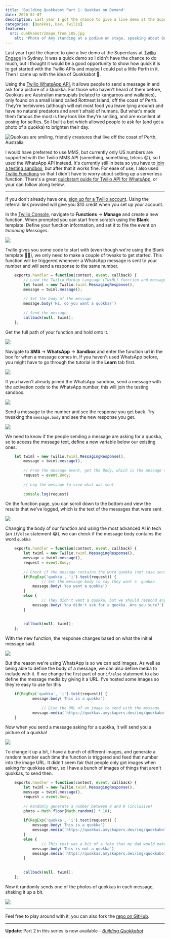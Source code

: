 ```yaml
---
title: 'Building Quokkabot Part 1: Quokkas on Demand'
date: 2020-02-07
description: Last year I got the chance to give a live demo at the Superclass at Twilio Engage in Sydney. It was a quick demo so I didn't have the chance to do much, but I thought it would be a good opportunity to show how quick it is to get started with the Twilio APIs, and maybe I could put a little Perth in it. Then I came up with the idea of Quokkabot 🎉.
categories: [Quokkas, Dev, Twilio]
featured:
  src: quokkabot/Image_from_iOS.jpg
	alt: 'Photo of Amy standing at a podium on stage, speaking about Quokkabot'
---
```


Last year I got the chance to give a live demo at the Superclass at [Twilio Engage](https://twilioengage.com/sydney2019) in Sydney. It was a quick demo so I didn't have the chance to do much, but I thought it would be a good opportunity to show how quick it is to get started with the Twilio APIs and maybe I could put a little Perth in it. Then I came up with the idea of Quokkabot 🎉.

Using the [Twilio WhatsApp API](https://www.twilio.com/whatsapp), it allows people to send a message in and ask for a picture of a Quokka. For those who haven't heard of them before, Quokkas are Australian marsupials (related to kangaroos and wallabies), only found on a small island called Rottnest Island, off the coast of Perth. They're herbivores (although will eat most food you leave lying around) and have no natural predators and aren't afraid of humans. But what's made them famous the most is they look like they're smiling, and are excellent at posing for selfies. So I built a bot which allowed people to ask for (and get a photo of a quokka) to brighten their day.

![Quokkas are smiling, friendly creatures that live off the coast of Perth, Australia](/img/quokkabot/quokka-map.png)

I would have preferred to use MMS, but currently only US numbers are supported with the Twilio MMS API (something, something, telcos 😠), so I used the WhatsApp API instead. It's currently still in beta so you have to [join a testing sandbox](https://www.twilio.com/docs/sms/whatsapp/api#twilio-sandbox-for-whatsapp), but after that it works fine. For ease of use, I also used [Twilio Functions](https://www.twilio.com/docs/runtime/functions) so that I didn't have to worry about setting up a serverless function. There's a great [quickstart guide for Twilio API for WhatsApp](https://www.twilio.com/docs/sms/whatsapp/quickstart/node), or your can follow along below.

---
If you don't already have one, [sign up for a Twilio account](https://www.twilio.com/referral/09ifDK). Using the referral link provided will give you $10 credit when you set up your account.

In the [Twilio Console](https://www.twilio.com/console), navigate to **Functions** → **Manage** and create a new function. When prompted you can start from scratch using the **Blank** template. Define your function information, and set it to fire the event on *Incoming Messages*.

![](/img/quokkabot/twilio_function.png)

Twilio gives you some code to start with (even though we're using the Blank template 🤷‍♀️), we only need to make a couple of tweaks to get started. This function will be triggered whenever a WhatsApp message is sent to your number and will send a response to the same number.

```js
    exports.handler = function(context, event, callback) {
    	// Load the Twilio Markup Language (TwiML) function and message
    	let twiml = new Twilio.twiml.MessagingResponse(),
    	message = twiml.message();
    
    	// Set the body of the message
    	message.body('Hi, do you want a quokka?')
    
    	// Send the message
    	callback(null, twiml);
    };
```

Get the full path of your function and hold onto it. 


![](/img/quokkabot/function_path.png)

Navigate to **SMS** → **WhatsApp** → **Sandbox** and enter the function url in the box for when a message comes in. If you haven't used WhatsApp before, you might have to go through the tutorial in the **Learn** tab first.

![](/img/quokkabot/whatsapp_sandbox.png)

If you haven't already joined the WhatsApp sandbox, send a message with the activation code to the WhatsApp number, this will join the testing sandbox.

![](/img/quokkabot/whatsapp_number.png)

Send a message to the number and see the response you get back. Try tweaking the `message.body` and see the new response you get.

![](/img/quokkabot/message1.png)

We need to know if the people sending a message are asking for a quokka, so to access the message text, define a new variable below our existing ones:

```js
    let twiml = new Twilio.twiml.MessagingResponse(),
    	message = twiml.message(),
    
    	// From the message event, get the Body, which is the message text
    	request = event.Body;
    
    	// Log the message to view what was sent
    
    	console.log(request)
```

On the function page, you can scroll down to the bottom and view the results that we've logged, which is the text of the messages that were sent.

![](/img/quokkabot/functions_console.png)

Changing the body of our function and using the most advanced AI in tech (an `if/else` statement 😂), we can check if the message body contains the word `quokka`

```js
    exports.handler = function(context, event, callback) {
    	let twiml = new Twilio.twiml.MessagingResponse(),
    	message = twiml.message(),
    	request = event.Body;
    	
    	// Check if the message contains the word quokka (not case sensitive)
    	if(RegExp('quokka', 'i').test(request)) {
    			// Set the message body to say they want a  quokka
    	    message.body('You want a quokka')
    	}
    	else {
    			// They didn't want a quokka, but we should respond anyway.
    	    message.body(`You didn't ask for a quokka. Are you sure?`)
    	}
    	
    	
    	callback(null, twiml);
    };
```

With the new function, the response changes based on what the initial message said.

![](/img/quokkabot/message2.png)

But the reason we're using WhatsApp is so we can add images. As well as being able to define the body of a message, we can also define media to include with it. If we change the first part of our `if/else` statement to also define the message media by giving it a URL. I've hosted some images so they're easy to use for this

```js
    if(RegExp('quokka', 'i').test(request)) {
    	    message.body('This is a quokka')
    		
    			// Give the URL of an image to send with the message
    	    message.media(`https://quokkas.amyskapers.dev/img/quokkabot/quokka_(1).jpg`)
    }
```

Now when you send a message asking for a quokka, it will send you a picture of a quokka!

![](/img/quokkabot/message3.png)

To change it up a bit, I have a bunch of different images, and generate a random number each time the function is triggered and feed that number into the image URL. It didn't seem fair that people only got images when asking for quokkas either, so I have a bunch of images of things that aren't quokkas, to send then.

```js
    exports.handler = function(context, event, callback) {
    	let twiml = new Twilio.twiml.MessagingResponse(),
    	message = twiml.message(),
    	request = event.Body,
    
    	// Randomly generate a number between 0 and 9 (inclusive)
    	photo = Math.floor(Math.random() * 10);
    	
    	if(RegExp('quokka', 'i').test(request)) {
    	    message.body('This is a quokka')
    	    message.media(`https://quokkas.amyskapers.dev/img/quokkabot/quokka_(${photo}).jpg`)
    	}
    	else {
    			// This text was a bit of a joke that my dad would make when my parents came to visit me in Perth
    	    message.body(`This is not a quokka`)
    	    message.media(`https://quokkas.amyskapers.dev/img/quokkabot/not_quokka(${photo}).jpg`)
    	}
    	
    	
    	callback(null, twiml);
    };
```

Now it randomly sends one of the photos of quokkas in each message, shaking it up a bit.

![](/img/quokkabot/message4.png)

---

Feel free to play around with it, you can also fork the [repo on GitHub](https://github.com/amykapernick/quokka-on-demand).

---

**Update**: Part 2 in this series is now available - [*Building Quokkabot*](/building-quokkabot-part-2)
